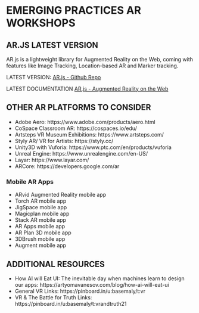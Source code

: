 <h1> EMERGING PRACTICES AR WORKSHOPS</H1>


<h2>AR.JS LATEST VERSION</H2>
AR.js is a lightweight library for Augmented Reality on the Web, coming with features like Image Tracking, Location-based AR and Marker tracking.

LATEST VERSION:
<a href="https://github.com/AR-js-org/AR.js">AR.js - Github Repo</a>

LATEST DOCUMENTATION
<a href="https://ar-js-org.github.io/AR.js-Docs/">AR.js - Augmented Reality on the Web</a>


<h2>OTHER AR PLATFORMS TO CONSIDER</H2>
<ul>
  <li>Adobe Aero: https://www.adobe.com/products/aero.html</li>
  <li>CoSpace Classroom AR: https://cospaces.io/edu/</li>
  <li>Artsteps VR Museum Exhibitions: https://www.artsteps.com/</li>
  <li>Styly AR/ VR for Artists: https://styly.cc/</li>
  <li>Unity3D with Vuforia: https://www.ptc.com/en/products/vuforia</li>
  <li>Unreal Engine: https://www.unrealengine.com/en-US/</li>
  <li>Layar: https://www.layar.com/</li>
  <li>ARCore: https://developers.google.com/ar</li>
</ul>

<h3>Mobile AR Apps</h3>

- ARvid Augmented Reality mobile app
- Torch AR mobile app
- JigSpace mobile app
- Magicplan mobile app
- Stack AR mobile app
- AR Apps mobile app
- AR Plan 3D mobile app
- 3DBrush mobile app
- Augment mobile app

<h2>ADDITIONAL RESOURCES</H2>
<ul>
  <li>How AI will Eat UI: The inevitable day when machines learn to design our apps: https://artyomavanesov.com/blog/how-ai-will-eat-ui</li>
  <li>General VR Links: https://pinboard.in/u:basemaly/t:vr </li>
  <li>VR & The Battle for Truth Links: https://pinboard.in/u:basemaly/t:vrandtruth21 </li>
</ul>
